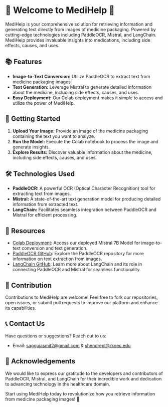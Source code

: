 # 🌟 Welcome to MediHelp 💊

MediHelp is your comprehensive solution for retrieving information and generating text directly from images of medicine packaging. Powered by cutting-edge technologies including PaddleOCR, Mistral, and LangChain. MediHelp provides invaluable insights into medications, including side effects, causes, and uses.

## 📚 Features
- **Image-to-Text Conversion:** Utilize PaddleOCR to extract text from medicine packaging images.
- **Text Generation:** Leverage Mistral to generate detailed information about the medicine, including side effects, causes, and uses.
- **Easy Deployment:** Our Colab deployment makes it simple to access and utilize the power of MediHelp.

## 🚀 Getting Started
1. **Upload Your Image:** Provide an image of the medicine packaging containing the text you want to analyze.
2. **Run the Model:** Execute the Colab notebook to process the image and generate insights.
3. **Explore Results:** Discover valuable information about the medicine, including side effects, causes, and uses.

## 🛠️ Technologies Used
- **PaddleOCR:** A powerful OCR (Optical Character Recognition) tool for extracting text from images.
- **Mistral:** A state-of-the-art text generation model for producing detailed information from extracted text.
- **LangChain:** Facilitates seamless integration between PaddleOCR and Mistral for efficient processing.

## 📎 Resources
- [Colab Deployment](https://colab.research.google.com/drive/1ryA-7TBPY8PddsH1AYXPPnomrvvjdHAl?usp=sharing): Access our deployed Mistral 7B Model for image-to-text conversion and text generation.
- [PaddleOCR GitHub](https://github.com/PaddlePaddle/PaddleOCR): Explore the PaddleOCR repository for more information on text extraction from images.
- [LangChain GitHub](https://github.com/langchain-ai/langchain): Learn more about LangChain and its role in connecting PaddleOCR and Mistral for seamless functionality.

## 🤝 Contribution
Contributions to MediHelp are welcome! Feel free to fork our repositories, open issues, or submit pull requests to improve our platform and enhance its capabilities.

## 📞 Contact Us
Have questions or suggestions? Reach out to us:
- Email: saggujasmit2@gmail.com & shendrepl@rknec.edu

## 🙏 Acknowledgements
We would like to express our gratitude to the developers and contributors of PaddleOCR, Mistral, and LangChain for their incredible work and dedication to advancing technology in the healthcare domain.

Start using MediHelp today to revolutionize how you retrieve information from medicine packaging images! 💊
